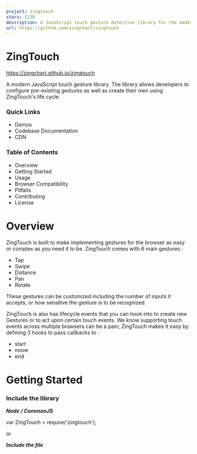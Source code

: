 ```yaml
---
project: zingtouch
stars: 2130
description: A JavaScript touch gesture detection library for the modern web
url: https://github.com/zingchart/zingtouch
---
```


ZingTouch
=========

https://zingchart.github.io/zingtouch

A modern JavaScript touch gesture library. The library allows developers to configure pre-existing gestures as well as create their own using ZingTouch's life cycle.

### Quick Links

-   Demos
-   Codebase Documentation
-   CDN

### Table of Contents

-   Overview
-   Getting Started
-   Usage
-   Browser Compatibility
-   Pitfalls
-   Contributing
-   License

Overview
========

ZingTouch is built to make implementing gestures for the browser as easy or complex as you need it to be. ZingTouch comes with 6 main gestures :

-   Tap
-   Swipe
-   Distance
-   Pan
-   Rotate

These gestures can be customized including the number of inputs it accepts, or how sensitive the gesture is to be recognized.

ZingTouch is also has lifecycle events that you can hook into to create new Gestures or to act upon certain touch events. We know supporting touch events across multiple browsers can be a pain; ZingTouch makes it easy by defining 3 hooks to pass callbacks to :

-   start
-   move
-   end

Getting Started
===============

### Include the library

_**Node / CommonJS**_

var ZingTouch \= require('zingtouch');

or

_**Include the file**_

<script src\='./path/to/zingtouch.min.js'\></script\>

or

_**ES6**_

import ZingTouch from 'zingtouch';

### Create a Region

var zt \= new ZingTouch.Region(document.body);

### Bind an element to a gesture

var myElement \= document.getElementById('my-div');

zt.bind(myElement, 'tap', function(e){
	//Actions here
}, false);

Usage
=====

Table of Contents
-----------------

**Constructs**

-   Region

**Gestures**

-   Tap
-   Pan
-   Swipe
-   Distance
-   Rotate
-   Gesture

**Methods**

-   Region.bind
-   Region.bindOnce
-   Region.unbind
-   Region.register
-   Region.unregister

Constructs
----------

### Region

new Region(element, \[capture\], \[preventDefault\])

-   element - The element to set the listener upon
-   capture - Whether the region listens for captures or bubbles.
-   preventDefault - Disables browser functionality such as scrolling and zooming over the region.

Regions specify an area to listen for all window events. ZingTouch needs to listen to all window events in order to determine if a gesture is recognized. Note that you can reuse regions for multiple elements and gesture bindings. They simply specify an area where to listen for gestures.

Suppose you had an element that you wanted to track gestures on. We set the region on that element along with binding it to a gesture.

var touchArea \= document.getElementById('toucharea');
var myRegion \= new ZingTouch.Region(touchArea);

myRegion.bind(touchArea, 'swipe', function(e){
	console.log(e.detail);
});

The shaded area in blue shows the area where ZingTouch will now listen for events such as touchstart, touchmove, touchend, etc.

But humans aren't perfect. Suppose the element #toucharea were to listen for the `Swipe` gesture. The tracking of the window events will stop when the user reaches the edges of #toucharea. But what if the user didn't finish until say 10-50px _**outside**_ the element? Regions are here to help.

Suppose you set the Region to the parent of the #toucharea element instead.

var parentTouchArea \= document.getElementById('parent-toucharea')
var touchArea \= document.getElementById('toucharea')
var myRegion \= new ZingTouch.Region(parentTouchArea);

myRegion.bind(touchArea, 'swipe', function(e){
	console.log(e.detail);
});

ZingTouch now tracks the swipe gesture inside the `#toucharea` element AND the #parent-toucharea. This allows some forgiveness when the user tries to swipe on the `#toucharea`, but lifts their finger somewhere in the `#parent-toucharea`.

**Note:** The swipe gesture can only be initiated on the area it is bound to. This means the user has to being touching the `#toucharea` element first, but can move out and end within `#parent-toucharea` and including `#toucharea`.

### Multiple Regions

Regions only are aware of themselves and their contents, not across regions. This allows for control at a larger scale so you can group similar gestures together. While you can throw a Region on top of the `document.body`, we suggest splitting up your application into regions for better performance -- the less bindings a single region has to iterate through to detect a gesture, the better.

Gestures
--------

Gesture classes can be instatiated to generate modified versions.

### Tap

A tap is detected when the user touches the screen and releases in quick succession.

#### Options

-   `options.maxDelay` _optional_ - The maximum delay between a start and end event. This number is measured in milliseconds.
    -   default: 300
-   `options.numInputs` _optional_ - The number of inputs to trigger the tap event.
    -   default: 1
-   `options.tolerance` _optional_ - A tolerance value which allows the user to move their finger about a radius measured in pixels. This allows the Tap gesture to be triggered more easily since a User might move their finger slightly during a tap event.
    -   default: 10

#### Example

new ZingTouch.Tap({
	maxDelay: 200,
	numInputs: 2,
	tolerance: 125
})

#### Emits

-   `interval` - a time measured in milliseconds between the start of the gesture, and the end.

* * *

### Swipe

A swipe is detected when the user touches the screen and moves in a relatively increasing velocity, leaving the screen at some point before it drops below a certain velocity.

#### Options

-   `options.numInputs` _optional_ - The number of inputs to trigger the event.
    -   Default: 1
-   `options.escapeVelocity` _optional_ - The minimum velocity (px/ms) that the gesture has to obtain by the end event.
    -   Default: 0.2
-   `options.maxRestTime` _optional_ - The amount of time allowed in milliseconds inbetween events before a the motion becomes inelligible to be a swipe.
    -   Default: 100

#### Example

new ZingTouch.Swipe({
	numInputs: 2,
	maxRestTime: 100,
	escapeVelocity: 0.25
});

#### Emits

An array of data objects containing:

-   `velocity` - The value in units of pixels per millisecond the gesture was travelling until it's ending point.
-   `currentDirection` - The angle the swipe ended at in degrees, relative to the unit circle. (e.g. straight down is 270deg while straight left is 180deg).

Each index represents an input that participated in the event.

* * *

### Distance

A distance gesture is detected when the user has two inputs on the screen moving either closer or away from the other input.

#### Example

new ZingTouch.Distance()

#### Emits

-   `distance` - The distance in pixels between the two inputs.
-   `center` - The X/Y coordinates of the gesture's center
-   `change` - The amount of pixels changed from the last emitted event. Positive implies an "expand" gesture while a negative value implies a "pinch".

### Pan

A pan is detected when the user touches the screen and moves about the area.

#### Options

-   `options.numInputs` _optional_ - The number of inputs to trigger the event.
    -   Default: 1
-   `options.threshold` _optional_ - The minimum number of pixels the input has to move to trigget this gesture.
    -   Default: 1

#### Example

new ZingTouch.Pan({
	numInputs: 2
})

#### Emits

An array of data objects containing:

-   `distanceFromOrigin` - The distance in pixels traveled from the current position from the starting position.
-   `directionFromOrigin` - The angle of the pan in degrees, relative to the unit circle.(e.g. straight down is 270deg while straight left is 180deg). The starting point of where the input began during the "start" event denotes the origin point.
-   `currentDirection` - The angle of the pan gesture in degrees, relative to the unit circle. The previously emitted point is used as an origin point.

Each index represents an input that participated in the event.

* * *

### Rotate

A Rotate is detected when:

-   the user has two inputs moving about a circle on the edges of a diameter.
-   the user has one input moving in a circular motion around the center point of the bound target element.

#### Example

new ZingTouch.Rotate()

#### Emits

-   `angle` - The angle of the initial right most input, in relation to the unit circle.
-   `distanceFromOrigin` - The angular distance travelled by the initial right most input.
-   `distanceFromLast` - The change of angle between the last position and the current position. Positive denotes a counter-clockwise motion, while negative denotes a clockwise motion.

* * *

### Gesture

A generic gesture. By default, this gesture does not emit but is useful for hooking into ZingTouch's life cycle. See ZingTouch Life Cycle for more information.

#### Example

new ZingTouch.Gesture()

Methods
-------

### Region.bind(element, gesture, handler, \[capture\])

Binds a single element to a gesture, executing the handler when the gesture is emitted.

**Parameters**

-   element - A DOM element
-   gesture - Either the key (string) of a default or registered gesture, or an instance of the `Gesture` class itself.
-   handler - A function to be called every time the gesture is emitted.
    -   The handler function has an Event object emitted from the CustomEvent interface. Any information relavant to the gesture will be in `event.detail`.
-   `capture` - An optional boolean to designate the event to be fired on the capture or bubbling phase.

**Example #1**

var myRegion \= new ZingTouch.Region(document.body);
var myElement \= document.getElementById('some-div');

myRegion.bind(myElement, 'tap', function(e) {
	console.log('Tap gesture emitted: ' + e.detail.interval);
});

**Example #2**

var myElement \= document.getElementById('some-div');
var myTapGesture \= new ZingTouch.Tap({ maxDelay : 100 });
var myRegion \= new ZingTouch.Region(document.body);

myRegion.bind(myElement, myTapGesture, function(e) {
	console.log('Custom Tap gesture emitted: ' + e.detail.interval);
}, false);

**Notes**

1.  Instance Gestures that are passed to bind will be stored and maintained in memory, therefore it is reccomended to reuse gestures object where possible, or to use the `Region.register` syntax -- they essentially do the same thing. Either works fine, but try to avoid using the following pattern where an instance variable is created at every bind :

//Poor performance
var delay \= 100;
for (var i \= 0; i < 100; i++){
	myRegion.bind(myElement, new ZingTouch.Tap({maxDelay : delay}),function(e){...});
}

//Better performance
var delay \= 100;
var customTap \= new ZingTouch.Tap({maxDelay : delay});
for (var i \= 0; i < 100; i++){
	myRegion.bind(myElement, customTap, function(e){...});
}

* * *

### Region.bind(element)

Passing a qualified DOM element to the bind function will return an object that can be chainable with the 6 main gestures, or any other gestures that you may have registered with `Region.register`

**Parameters**

-   element - A DOM element

**Returns**

-   A chainable object that takes two parameters :
    -   `handler` - A function to be called every time the gesture is emitted.
        
        -   The chainable object has 6 methods available at all times : `.tap()` ,`.swipe()` ,`.pinch()` ,`.expand()` ,`.pan()` ,`.rotate()`. Custom Gesture are accessible using the `ZingTouch.register` method.
        -   The handler function has an Event object emitted from the CustomEvent interface. Any information relavant to the gesture will be in `event.detail`.
    -   `capture` - An optional boolean to designate the event to be fired on the capture or bubbling phase.
        

**Example**

var myElement \= document.getElementById('mydiv');
var myRegion \= new ZingTouch.Region(myElement);
var chainableObject \= myRegion.bind(myElement);

chainableObject
	.tap(function(e){
		console.log(e.detail);
	})
	.swipe(function(e){
		console.log(e.detail);
	}, true)

* * *

### Region.bindOnce()

Identical to both method signatures of bind, but is "bound once" meaning the event will only be captured once before it is destroyed.

See Region.bind

* * *

### Region.unbind(element, \[gesture\])

Unbinds an element from a specific gesture, or all gestures if none is specified.

**Parameters**

-   `element` - A DOM element
-   `gesture` _optional_ - Either a registered gesture's key (String) or the gesture object used to bind the element.

**Returns**

-   array - An array of bindings containing the gestures that were unbound.

**Examples**

Unbind from a specific gesture

var myElement \= document.getElementById('mydiv');
myRegion.unbind(myElement, 'tap');

Unbind from all gestures

var myElement \= document.getElementById('mydiv');
myRegion.unbind(myElement);

Unbind from a gesture instance.

var myElement \= document.getElementById('mydiv');
var myRegion \= new ZingTouch.Region(document.body);
var myTapGesture \= new ZingTouch.Tap({ maxDelay : 100 });

myRegion.bind(myElement, myTapGesture, function(e) {});

myRegion.unbind(myElement, myTapGesture);

* * *

### Region.register(key, gesture)

Register a gesture of the Gesture class to each Region. Allows the newly registered Gesture to be accessible in the bind/unbind syntax including the chainable object of bind.

**Parameters**

-   `key` - A string to identify the new gesture.
-   `gesture` - An instance of the Gesture class

**Returns**

-   The gesture object registered

**Examples**

var myTapGesture \= new ZingTouch.Tap({ maxDelay : 60 });

var myRegion \= new ZingTouch.Region(document.body);
myRegion.register('shortTap', myTapGesture);

And the usages :

myRegion.bind(myElement, 'shortTap', function(e){});

myRegion.bind(myElement).shortTap(function(e){});

* * *

### Region.unregister(key)

Unregisters a gesture that was previously registered. Unregistering a gesture will automatically unbind any elements that were bound to this gesture.

**Parameters**

-   `key` - A string to identify the gesture that will be unregistered.

**Returns**

-   The gesture that was unregistered.

**Example**

myRegion.unregister('shortTap');

* * *

ZingTouch Life Cycle
====================

Utilizing ZingTouch's life cycle (start, move, end) allows you to create new gestures and to interface with the mobile event cycle in a much finer detail. It will allow you to hook into events and to apply external functions during events. Imagine the `Pan` gesture allowing in-between events to be triggered:

-   Pan - start
-   Pan - move
-   Pan - end
-   Pan -> Event detected.

The syntax for utilizing the life cycle is still to be determined, but will be released in the near future.

* * *

Pitfalls
========

**Binding an event and DOM mutation to an element** ZingTouch treats a gesture as a non-mutable event, meaning that the element is bound to is not expected to change between the start and end. Binding a transformation of an element's bounding box to the middle of a gesture event could provide unwanted results.

Example: Binding a pan event directly to an element that you want to move around every time the callback is fired. The initial state of when the gesture was registered changes throughout the event, and the initial reference point is no longer valid.

Solution: Attach the gesture listener to a non-mutating element such as a parent container, and modify your target element in the callback. This will provide a more predictable state that zingtouch can recognize.
--------------------------------------------------------------------------------------------------------------------------------------------------------------------------------------------------------------------

Contributing
============

**Build dependencies**

-   Build Tool: Webpack
    -   `npm install -g webpack`
-   ES6 translator : Babel

**Comments and Documentation**

-   We follow JSDoc guidelines but utilize ESDoc to output documentation. We find ESDoc to be friendlier with ES6/class structured codebases.

**Testing**

-   Mocha
-   Chai (Expect)

### npm scripts

-   `npm run build:dev` - Builds the unminified library with webpack
-   `npm run build:prod` - Builds the minified library with webpack
-   `npm run docs` - Builds the docs with esdocs
-   `npm run test` - Run the tests

Browser Compatibility
---------------------

Below is a list of confirmed browser and device compatibility that I have confirmed either though the physical device or by way of a Virtual Machine. If you have any issues or would like to contribute to this list, please pull request onto this readme file.

**Confirmed browser compatibility with:**

-   Chrome 22+
-   Firefox 18+
-   Safari 7+
-   Edge 13+

**Tested/ Developed on :**

-   iPhone 4, 5, 6, 6+
-   iPad Pro
-   Samsung Galaxy s6
-   Microsoft Surface Book

* * *

License
=======

MIT License

© 2017 ZingChart, Inc.
